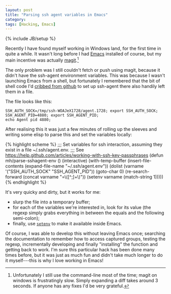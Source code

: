 ```yaml
---
layout: post
title: "Parsing ssh agent variables in Emacs"
category: 
tags: [Hacking, Emacs]
---
```

{% include JB/setup %}

Recently I have found myself working in Windows land, for the first
time in quite a while.  It wasn't long before I had
[Emacs](http://ftp.gnu.org/gnu/emacs/windows/) installed of course,
but my main incentive was actually
[magit](http://magit.github.io/).[^1]

The only problem was I still couldn't fetch or push using magit,
because it didn't have the ssh-agent environment variables.  This was
because I wasn't launching Emacs from a shell, but fortunately I
remembered that the bit of shell code I'd
[cribbed from github](https://help.github.com/articles/working-with-ssh-key-passphrases)
to set up ssh-agent there also handily left them in a file.

The file looks like this:

    SSH_AUTH_SOCK=/tmp/ssh-WOAJeX1728/agent.1728; export SSH_AUTH_SOCK;
    SSH_AGENT_PID=4880; export SSH_AGENT_PID;
    echo Agent pid 4880;


After realising this it was just a few minutes of rolling up the
sleeves and writing some elisp to parse this and set the variables
locally:

{% highlight scheme %}
;;; Set variables for ssh interaction, assuming they exist in a file ~/.ssh/agent.env.
;;; See https://help.github.com/articles/working-with-ssh-key-passphrases
(defun mh/parse-sshagent-env ()
  (interactive)
  (with-temp-buffer
    (insert-file-contents (expand-file-name "~/.ssh/agent.env"))
    (dolist (varname '("SSH_AUTH_SOCK" "SSH_AGENT_PID"))
      (goto-char 0)
      (re-search-forward (concat varname "=\\([^;]+\\)"))
      (setenv varname (match-string 1)))))
{% endhighlight %}

It's very quicky and dirty, but it works for me:

* slurp the file into a temporary buffer;
* for each of the variables we're interested in, look for its value
  (the regexp simply grabs everything in between the equals and the
  following semi-colon);
* finally, use
  [`setenv`](http://www.gnu.org/software/emacs/manual/html_node/elisp/System-Environment.html)
  to make it available inside Emacs.

Of course, I was able to develop this without leaving Emacs once;
searching the documentation to remember how to access captured groups,
testing the regexp, incrementally developing and finally "installing"
the function and getting back to work.  I'm sure this particular hack
has been done many times before, but it was just as much fun and
didn't take much longer to do it myself---this is why I love working
in Emacs!

[^1]: Unfortunately I still use the command-line most of the time;
    magit on windows is frustratingly slow.  Simply expanding a diff
    takes around 3 seconds.  If anyone has any fixes I'd be very
    grateful.
